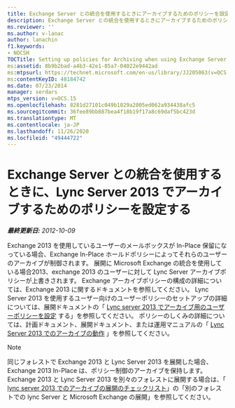 ```yaml
---
title: Exchange Server との統合を使用するときにアーカイブするためのポリシーを設定する
description: Exchange Server との統合を使用するときにアーカイブするためのポリシーを設定します。
ms.reviewer: ''
ms.author: v-lanac
author: lanachin
f1.keywords:
- NOCSH
TOCTitle: Setting up policies for Archiving when using Exchange Server integration
ms:assetid: 8b9b2bad-a4b3-42e1-85a7-04022e9442ad
ms:mtpsurl: https://technet.microsoft.com/en-us/library/JJ205063(v=OCS.15)
ms:contentKeyID: 48184742
ms.date: 07/23/2014
manager: serdars
mtps_version: v=OCS.15
ms.openlocfilehash: 8281d27101c049b1029a2005ed062a934438afc5
ms.sourcegitcommit: 36fee89bb887bea4f18b19f17a8c69daf5bc423d
ms.translationtype: MT
ms.contentlocale: ja-JP
ms.lasthandoff: 11/26/2020
ms.locfileid: "49444722"
---
```

# <a name="setting-up-policies-for-archiving-in-lync-server-2013-when-using-exchange-server-integration"></a>Exchange Server との統合を使用するときに、Lync Server 2013 でアーカイブするためのポリシーを設定する

<div data-xmlns="http://www.w3.org/1999/xhtml">

<div class="topic" data-xmlns="http://www.w3.org/1999/xhtml" data-msxsl="urn:schemas-microsoft-com:xslt" data-cs="https://msdn.microsoft.com/">

<div data-asp="https://msdn2.microsoft.com/asp">



</div>

<div id="mainSection">

<div id="mainBody">

<span> </span>

_**最終更新日:** 2012-10-09_

Exchange 2013 を使用しているユーザーのメールボックスが In-Place 保留になっている場合、Exchange In-Place ホールドポリシーによってそれらのユーザーのアーカイブが制御されます。 展開に Microsoft Exchange の統合を使用している場合2013、exchange 2013 のユーザーに対して Lync Server アーカイブポリシーが上書きされます。 Exchange アーカイブポリシーの構成の詳細については、Exchange 2013 に関するドキュメントを参照してください。 Lync Server 2013 を使用するユーザー向けのユーザーポリシーのセットアップの詳細については、展開ドキュメントの「 [Lync server 2013 でアーカイブ用のユーザーポリシーを設定](lync-server-2013-setting-up-user-policies-for-archiving-in-lync-server.md) する」を参照してください。 ポリシーのしくみの詳細については、計画ドキュメント、展開ドキュメント、または運用マニュアルの「 [Lync Server 2013 でのアーカイブの動作](lync-server-2013-how-archiving-works.md) 」を参照してください。

<div>


> [!NOTE]
> 同じフォレストで Exchange 2013 と Lync Server 2013 を展開した場合、Exchange 2013 In-Place は、ポリシー制御のアーカイブを保持します。 Exchange 2013 と Lync Server 2013 を別々のフォレストに展開する場合は、「 <A href="lync-server-2013-deployment-checklist-for-archiving.md">lync server 2013 でのアーカイブの展開のチェックリスト</A>」の「別のフォレストでの lync Server と Microsoft Exchange の展開」を参照してください。



</div>

</div>

<span> </span>

</div>

</div>

</div>

